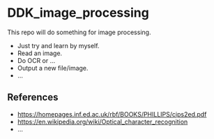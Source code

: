 # DDK_image_processing
This repo will do something for image processing. 
* Just try and learn by myself.
* Read an image. 
* Do OCR or ...
* Output a new file/image.
* ...


## References
* https://homepages.inf.ed.ac.uk/rbf/BOOKS/PHILLIPS/cips2ed.pdf
* https://en.wikipedia.org/wiki/Optical_character_recognition
* ... 
